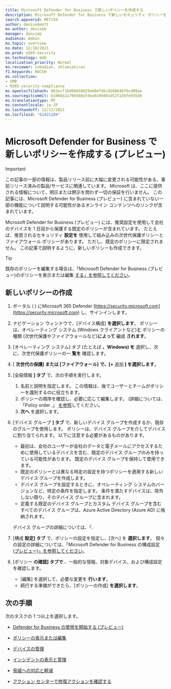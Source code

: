 ```yaml
---
title: Microsoft Defender for Business で新しいポリシーを作成する
description: Microsoft Defender for Business で新しいセキュリティ ポリシーを作成する方法について説明します。
search.appverid: MET150
author: denisebmsft
ms.author: deniseb
manager: dansimp
audience: Admin
ms.topic: overview
ms.date: 12/10/2021
ms.prod: m365-security
ms.technology: mdb
localization_priority: Normal
ms.reviewer: inbadian, shlomiakirav
f1.keywords: NOCSH
ms.collection:
- SMB
- M365-security-compliance
ms.openlocfilehash: 663ecf1b998658829e604fd5c9160b4bf0cd09ae
ms.sourcegitcommit: b1066b2a798568afdea9c09401d52fa38fe93546
ms.translationtype: MT
ms.contentlocale: ja-JP
ms.lasthandoff: 12/13/2021
ms.locfileid: "61421104"
---
```

# <a name="create-a-new-policy-in-microsoft-defender-for-business-preview"></a>Microsoft Defender for Business で新しいポリシーを作成する (プレビュー)

> [!IMPORTANT]
> この記事の一部の情報は、製品リリース前に大幅に変更される可能性がある、事前リリース済みの製品/サービスに関連しています。 Microsoft は、ここに提供される情報について、明示または黙示を問わず一切の保証を行いません。 この記事には、Microsoft Defender for Business (プレビュー) に含まれていない一部の機能について説明する可能性があるオンライン コンテンツへのリンクが含まれています。

Microsoft Defender for Business (プレビュー) には、推奨設定を使用して会社のデバイスを 1 日目から保護する既定のポリシーが含まれています。 たとえば、推奨されるセキュリティ **設定を** 使用して組み込みの次世代保護ポリシーとファイアウォール ポリシーがあります。 ただし、既定のポリシーに限定されません。 この記事で説明するように、新しいポリシーも作成できます。

> [!TIP]
> 既存のポリシーを編集する場合は、「Microsoft Defender for Business (プレビュー)のポリシーを表示または編集 [する」を参照してください](mdb-view-edit-policies.md)。

## <a name="create-a-new-policy"></a>新しいポリシーの作成

1. ポータル ( ) にMicrosoft 365 Defender [https://security.microsoft.com](https://security.microsoft.com) し、サインインします。 

2. ナビゲーション ウィンドウで、[デバイス構成] **を選択します**。 ポリシーは、オペレーティング システム (Windows クライアントなど)**と** ポリシーの種類 (次世代保護やファイアウォールなど)**によって** 編成 **されます**。 

3. [オペレーティング システム] タブ (たとえば **、Windows) を** 選択し、次に、次世代保護ポリシーの一 **覧を** 確認します。 

4. [ **次世代の保護] または [ファイアウォール]** **で、[+** 追加 **] を選択します**。

5. [全般情報 **] タブ** で、次の手順を実行します。

   1. 名前と説明を指定します。 この情報は、後でユーザーとチームがポリシーを識別するのに役立ちます。
   2. ポリシーの順序を確認し、必要に応じて編集します。 (詳細については、「Policy order .」 [を参照](mdb-policy-order.md)してください。
   3. **次へ** を選択します。 

7. [デバイス グループ **] タブ** で、新しいデバイス グループを作成するか、既存のグループを使用します。 ポリシーは、デバイス グループを介してデバイスに割り当てられます。 以下に注意する必要があるものがあります。

   - 最初は、会社のユーザーが会社のデータと電子メールにアクセスするために使用しているデバイスを含む、既定のデバイス グループのみを持っている可能性があります。 既定のデバイス グループを保持して使用できます。
   - 既定のポリシーとは異なる特定の設定を持つポリシーを適用する新しいデバイス グループを作成します。 
   - デバイス グループを設定するときに、オペレーティング システムのバージョンなど、特定の条件を指定します。 条件を満たすデバイスは、除外しない限り、そのデバイス グループに含まれます。 
   - 定義する既定のデバイス グループとカスタム デバイス グループを含むすべてのデバイス グループは、Azure Active Directory (Azure AD) に格納されます。

   デバイス グループの詳細については、「. 

8. [構成 **設定] タブ** で、ポリシーの設定を指定し、[次へ] を **選択します**。 個々の設定の詳細については、「Microsoft Defender for Business の構成設定 [(プレビュー)」を参照してください](mdb-next-gen-configuration-settings.md)。

9. [ポリシー **の確認] タブで** 、一般的な情報、対象デバイス、および構成設定を確認します。 

   - [編集] を選択して、必要な変更を **行います**。
   - 続行する準備ができたら、[ポリシーの作成] **を選択します**。

## <a name="next-steps"></a>次の手順

次のタスクの 1 つ以上を選択します。

- [Defender for Business の使用を開始する (プレビュー)](mdb-get-started.md)

- [ポリシーの表示または編集](mdb-view-edit-policies.md)

- [デバイスの管理](mdb-manage-devices.md)

- [インシデントの表示と管理](mdb-view-manage-incidents.md)

- [脅威への対応と軽減](mdb-respond-mitigate-threats.md)

- [アクション センターで修復アクションを確認する](mdb-review-remediation-actions.md)